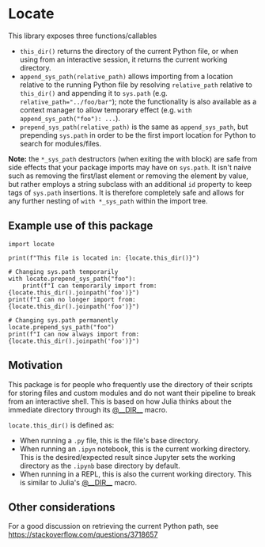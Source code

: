 # Locate

This library exposes three functions/callables
 - `this_dir()` returns the directory of the current Python file, or when using from an interactive session, it returns the current working directory.
 - `append_sys_path(relative_path)` allows importing from a location relative to the running Python file by resolving `relative_path` relative to `this_dir()` and appending it to `sys.path` (e.g. `relative_path="../foo/bar"`); note the functionality is also available as a context manager to allow temporary effect (e.g. `with append_sys_path("foo"): ...`).
 - `prepend_sys_path(relative_path)` is the same as `append_sys_path`, but prepending `sys.path` in order to be the first import location for Python to search for modules/files.
  
**Note:** the `*_sys_path` destructors (when exiting the with block) are safe from side effects that your package imports may have on `sys.path`. It isn't naive such as removing the first/last element or removing the element by value, but rather employs a string subclass with an additional `id` property to keep tags of `sys.path` insertions. It is therefore completely safe and allows for any further nesting of `with *_sys_path` within the import tree.

## Example use of this package
```
import locate

print(f"This file is located in: {locate.this_dir()}")

# Changing sys.path temporarily
with locate.prepend_sys_path("foo"):
    print(f"I can temporarily import from: {locate.this_dir().joinpath('foo')}")
print(f"I can no longer import from: {locate.this_dir().joinpath('foo')}")

# Changing sys.path permanently
locate.prepend_sys_path("foo")
print(f"I can now always import from: {locate.this_dir().joinpath('foo')}")

```

## Motivation
This package is for people who frequently use the directory of their scripts for storing files and custom modules and do not want their pipeline to break from an interactive shell. This is based on how Julia thinks about the immediate directory through its [@\_\_DIR\_\_](https://docs.julialang.org/en/v1/base/base/#Base.@__DIR__) macro.

`locate.this_dir()` is defined as:

 - When running a `.py` file, this is the file's base directory. 
 - When running an `.ipyn` notebook, this is the current working directory. This is the desired/expected result since Jupyter sets the working directory as the `.ipynb` base directory by default.
 - When running in a REPL, this is also the current working directory. This is similar to Julia's [@\_\_DIR\_\_](https://docs.julialang.org/en/v1/base/base/#Base.@__DIR__) macro.

## Other considerations
For a good discussion on retrieving the current Python path, see https://stackoverflow.com/questions/3718657
